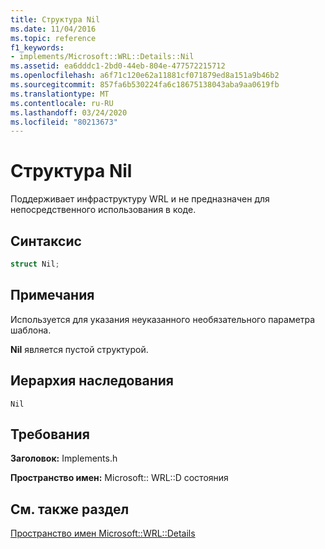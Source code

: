 ```yaml
---
title: Структура Nil
ms.date: 11/04/2016
ms.topic: reference
f1_keywords:
- implements/Microsoft::WRL::Details::Nil
ms.assetid: ea6dddc1-2bd0-44eb-804e-477572215712
ms.openlocfilehash: a6f71c120e62a11881cf071879ed8a151a9b46b2
ms.sourcegitcommit: 857fa6b530224fa6c18675138043aba9aa0619fb
ms.translationtype: MT
ms.contentlocale: ru-RU
ms.lasthandoff: 03/24/2020
ms.locfileid: "80213673"
---
```

# <a name="nil-structure"></a>Структура Nil

Поддерживает инфраструктуру WRL и не предназначен для непосредственного использования в коде.

## <a name="syntax"></a>Синтаксис

```cpp
struct Nil;
```

## <a name="remarks"></a>Примечания

Используется для указания неуказанного необязательного параметра шаблона.

**Nil** является пустой структурой.

## <a name="inheritance-hierarchy"></a>Иерархия наследования

`Nil`

## <a name="requirements"></a>Требования

**Заголовок:** Implements.h

**Пространство имен:** Microsoft:: WRL::D состояния

## <a name="see-also"></a>См. также раздел

[Пространство имен Microsoft::WRL::Details](microsoft-wrl-details-namespace.md)
